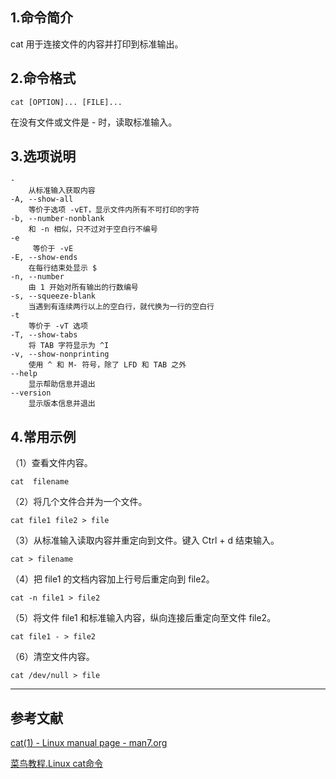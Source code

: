 ## 1.命令简介
cat 用于连接文件的内容并打印到标准输出。

## 2.命令格式
```
cat [OPTION]... [FILE]...
```
在没有文件或文件是 - 时，读取标准输入。
## 3.选项说明
```
-
	从标准输入获取内容
-A, --show-all
	等价于选项 -vET，显示文件内所有不可打印的字符
-b, --number-nonblank
	和 -n 相似，只不过对于空白行不编号
-e
	 等价于 -vE
-E, --show-ends
	在每行结束处显示 $
-n, --number
	由 1 开始对所有输出的行数编号
-s, --squeeze-blank
	当遇到有连续两行以上的空白行，就代换为一行的空白行
-t
	等价于 -vT 选项
-T, --show-tabs
	将 TAB 字符显示为 ^I
-v, --show-nonprinting
	使用 ^ 和 M- 符号，除了 LFD 和 TAB 之外
--help
	显示帮助信息并退出
--version
	显示版本信息并退出
```

## 4.常用示例
（1）查看文件内容。
```
cat  filename
```
（2）将几个文件合并为一个文件。
```
cat file1 file2 > file
```
（3）从标准输入读取内容并重定向到文件。键入 Ctrl + d 结束输入。
```
cat > filename
```
（4）把 file1 的文档内容加上行号后重定向到 file2。
```
cat -n file1 > file2
```
（5）将文件 file1 和标准输入内容，纵向连接后重定向至文件 file2。
```
cat file1 - > file2
```
（6）清空文件内容。
```
cat /dev/null > file
```

----
## 参考文献
[cat(1) - Linux manual page - man7.org](http://man7.org/linux/man-pages/man1/cat.1.html)

[菜鸟教程.Linux cat命令](http://www.runoob.com/linux/linux-comm-cat.html)

<Vssue :title="cat" />